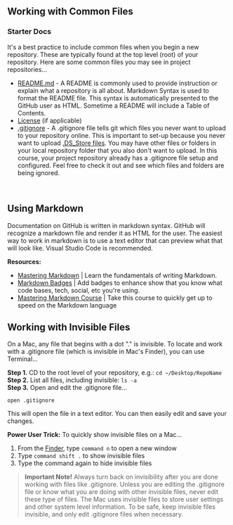 ## Working with Common Files

### Starter Docs

It's a best practice to include common files when you begin a new repository. These are typically found at the top level (root) of your repository. Here are some common files you may see in project repositories...

- [README.md](https://guides.github.com/features/wikis/) - A README is commonly used to provide instruction or explain what a repository is all about. Markdown Syntax is used to format the README file. This syntax is automatically presented to the GitHub user as HTML. Sometime a README will include a Table of Contents.
- [License](https://choosealicense.com/) (if applicable)
- [.gitignore](https://help.github.com/articles/ignoring-files/) - A .gitignore file tells git which files you never want to upload to your repository online. This is important to set-up because you never want to upload [.DS_Store files](https://www.jeffgeerling.com/blogs/jeff-geerling/stop-letting-dsstore-slow-you). You may have other files or folders in your local repository folder that you also don't want to upload. In this course, your project repository already has a .gitignore file setup and configured. Feel free to check it out and see which files and folders are being ignored.

<br>

## Using Markdown

Documentation on GitHub is written in markdown syntax. GitHub will recognize a markdown file and render it as HTML for the user. The easiest way to work in markdown is to use a text editor that can preview what that will look like. Visual Studio Code is recommended.

**Resources:**

- [Mastering Markdown](https://guides.github.com/features/mastering-markdown/) | Learn the fundamentals of writing Markdown.
- [Markdown Badges](https://github.com/Ileriayo/markdown-badges) | Add badges to enhance show that you know what code bases, tech, social, etc you're using.
- [Mastering Markdown Course](https://masteringmarkdown.com/) | Take this course to quickly get up to speed on the Markdown language
  <br>

## Working with Invisible Files

On a Mac, any file that begins with a dot "." is invisible. To locate and work with a .gitignore file (which is invisible in Mac's Finder), you can use Terminal...

**Step 1.** CD to the root level of your repository, e.g.: `cd ~/Desktop/RepoName`  
**Step 2.** List all files, including invisible: `ls -a`  
**Step 3.** Open and edit the .gitignore file...

`open .gitignore`

This will open the file in a text editor. You can then easily edit and save your changes.

**Power User Trick:** To quickly show invisible files on a Mac...

1. From the [Finder](https://support.apple.com/en-us/HT201732), type `command n` to open a new window
2. Type `command shift .` to show invisible files
3. Type the command again to hide invisible files

> **Important Note!** Always turn back on invisibility after you are done working with files like .gitignore. Unless you are editing the .gitignore file or know what you are doing with other invisible files, never edit these type of files. The Mac uses invisible files to store user settings and other system level information. To be safe, keep invisible files invisible, and only edit .gitignore files when necessary.
